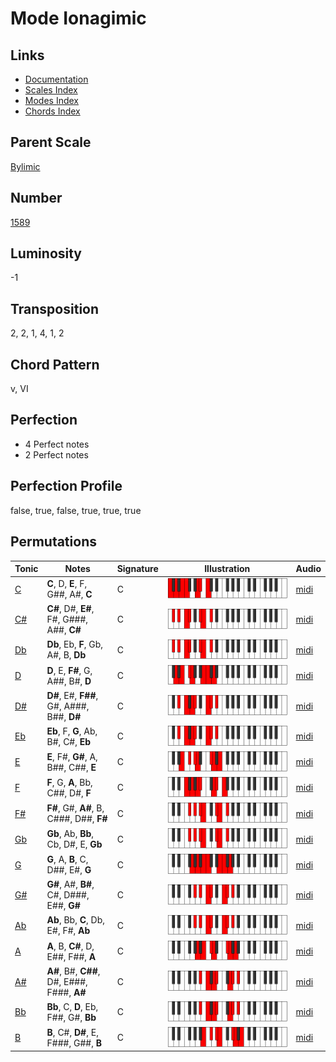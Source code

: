# Mode Ionagimic

## Links

- [Documentation](README.md)
- [Scales Index](Scales.md)
- [Modes Index](Modes.md)
- [Chords Index](Chords.md)

## Parent Scale

[Bylimic](ScaleBylimic.md)

## Number

[1589](https://ianring.com/musictheory/scales/1589)

## Luminosity

-1

## Transposition

2, 2, 1, 4, 1, 2

## Chord Pattern

v, VI

## Perfection

- 4 Perfect notes
- 2 Perfect notes

## Perfection Profile

false, true, false, true, true, true

## Permutations

| Tonic | Notes | Signature | Illustration | Audio |
|-------|-------|-----------|--------------|-------|
| [C](ModeCNaturalIonagimic.md) | **C**, D, **E**, F, G##, A#, **C** | C | ![CNaturalIonagimic](ModeCNaturalIonagimic.png) | [midi](https://github.com/edipermadi/music/blob/main/docs/ModeCNaturalIonagimic.mid?raw=true) |
| [C#](ModeCSharpIonagimic.md) | **C#**, D#, **E#**, F#, G###, A##, **C#** | C | ![CSharpIonagimic](ModeCSharpIonagimic.png) | [midi](https://github.com/edipermadi/music/blob/main/docs/ModeCSharpIonagimic.mid?raw=true) |
| [Db](ModeDFlatIonagimic.md) | **Db**, Eb, **F**, Gb, A#, B, **Db** | C | ![DFlatIonagimic](ModeDFlatIonagimic.png) | [midi](https://github.com/edipermadi/music/blob/main/docs/ModeDFlatIonagimic.mid?raw=true) |
| [D](ModeDNaturalIonagimic.md) | **D**, E, **F#**, G, A##, B#, **D** | C | ![DNaturalIonagimic](ModeDNaturalIonagimic.png) | [midi](https://github.com/edipermadi/music/blob/main/docs/ModeDNaturalIonagimic.mid?raw=true) |
| [D#](ModeDSharpIonagimic.md) | **D#**, E#, **F##**, G#, A###, B##, **D#** | C | ![DSharpIonagimic](ModeDSharpIonagimic.png) | [midi](https://github.com/edipermadi/music/blob/main/docs/ModeDSharpIonagimic.mid?raw=true) |
| [Eb](ModeEFlatIonagimic.md) | **Eb**, F, **G**, Ab, B#, C#, **Eb** | C | ![EFlatIonagimic](ModeEFlatIonagimic.png) | [midi](https://github.com/edipermadi/music/blob/main/docs/ModeEFlatIonagimic.mid?raw=true) |
| [E](ModeENaturalIonagimic.md) | **E**, F#, **G#**, A, B##, C##, **E** | C | ![ENaturalIonagimic](ModeENaturalIonagimic.png) | [midi](https://github.com/edipermadi/music/blob/main/docs/ModeENaturalIonagimic.mid?raw=true) |
| [F](ModeFNaturalIonagimic.md) | **F**, G, **A**, Bb, C##, D#, **F** | C | ![FNaturalIonagimic](ModeFNaturalIonagimic.png) | [midi](https://github.com/edipermadi/music/blob/main/docs/ModeFNaturalIonagimic.mid?raw=true) |
| [F#](ModeFSharpIonagimic.md) | **F#**, G#, **A#**, B, C###, D##, **F#** | C | ![FSharpIonagimic](ModeFSharpIonagimic.png) | [midi](https://github.com/edipermadi/music/blob/main/docs/ModeFSharpIonagimic.mid?raw=true) |
| [Gb](ModeGFlatIonagimic.md) | **Gb**, Ab, **Bb**, Cb, D#, E, **Gb** | C | ![GFlatIonagimic](ModeGFlatIonagimic.png) | [midi](https://github.com/edipermadi/music/blob/main/docs/ModeGFlatIonagimic.mid?raw=true) |
| [G](ModeGNaturalIonagimic.md) | **G**, A, **B**, C, D##, E#, **G** | C | ![GNaturalIonagimic](ModeGNaturalIonagimic.png) | [midi](https://github.com/edipermadi/music/blob/main/docs/ModeGNaturalIonagimic.mid?raw=true) |
| [G#](ModeGSharpIonagimic.md) | **G#**, A#, **B#**, C#, D###, E##, **G#** | C | ![GSharpIonagimic](ModeGSharpIonagimic.png) | [midi](https://github.com/edipermadi/music/blob/main/docs/ModeGSharpIonagimic.mid?raw=true) |
| [Ab](ModeAFlatIonagimic.md) | **Ab**, Bb, **C**, Db, E#, F#, **Ab** | C | ![AFlatIonagimic](ModeAFlatIonagimic.png) | [midi](https://github.com/edipermadi/music/blob/main/docs/ModeAFlatIonagimic.mid?raw=true) |
| [A](ModeANaturalIonagimic.md) | **A**, B, **C#**, D, E##, F##, **A** | C | ![ANaturalIonagimic](ModeANaturalIonagimic.png) | [midi](https://github.com/edipermadi/music/blob/main/docs/ModeANaturalIonagimic.mid?raw=true) |
| [A#](ModeASharpIonagimic.md) | **A#**, B#, **C##**, D#, E###, F###, **A#** | C | ![ASharpIonagimic](ModeASharpIonagimic.png) | [midi](https://github.com/edipermadi/music/blob/main/docs/ModeASharpIonagimic.mid?raw=true) |
| [Bb](ModeBFlatIonagimic.md) | **Bb**, C, **D**, Eb, F##, G#, **Bb** | C | ![BFlatIonagimic](ModeBFlatIonagimic.png) | [midi](https://github.com/edipermadi/music/blob/main/docs/ModeBFlatIonagimic.mid?raw=true) |
| [B](ModeBNaturalIonagimic.md) | **B**, C#, **D#**, E, F###, G##, **B** | C | ![BNaturalIonagimic](ModeBNaturalIonagimic.png) | [midi](https://github.com/edipermadi/music/blob/main/docs/ModeBNaturalIonagimic.mid?raw=true) |
